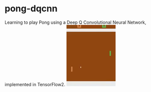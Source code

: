 # pong-dqcnn
Learning to play Pong using a Deep Q Convolutional Neural Network, implemented in TensorFlow2.
![results](https://raw.githubusercontent.com/aayush-fadia/pong-dqcnn/master/pong_amazing.gif)
